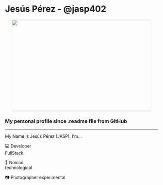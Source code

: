 # Jesús Pérez - @jasp402

<p align="center">
  <img width="460" height="300" src="https://user-images.githubusercontent.com/8978470/83353469-64912d80-a318-11ea-92a2-77ad15796914.png">
</p> 

### My personal profile since .readme file from GitHub
---

My Name is Jesús Pérez (JASP).  I'm...

:computer: Developer <br>
   FullStack.
   
 :rocket: Nomad <br>
 technological
 
 :camera: Photographer
 experimental
 
   
